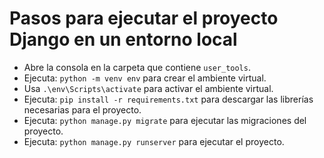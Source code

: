 
<h1>Pasos para ejecutar el proyecto Django en un entorno local</h1>

<ul>
    <li>Abre la consola en la carpeta que contiene <code>user_tools</code>.</li>
    <li>Ejecuta: <code>python -m venv env</code> para crear el ambiente virtual.</li>
    <li>Usa <code>.\env\Scripts\activate</code> para activar el ambiente virtual.</li>
    <li>Ejecuta: <code>pip install -r requirements.txt</code> para descargar las librerías necesarias para el proyecto.</li>
    <li>Ejecuta: <code>python manage.py migrate</code> para ejecutar las migraciones del proyecto.</li>
    <li>Ejecuta: <code>python manage.py runserver</code> para ejecutar el proyecto.</li>
</ul>
